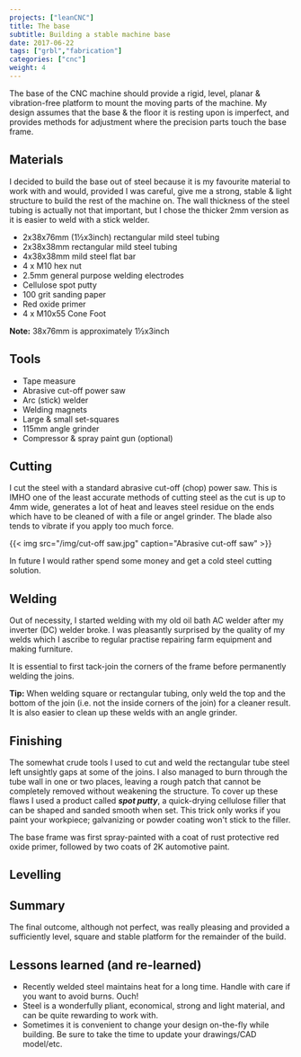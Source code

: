 ```yaml
---
projects: ["leanCNC"]
title: The base
subtitle: Building a stable machine base
date: 2017-06-22
tags: ["grbl","fabrication"]
categories: ["cnc"]
weight: 4
---
```


The base of the CNC machine should provide a rigid, level, planar & vibration-free platform to mount the moving parts of
the machine. My design assumes that the base & the floor it is resting upon is imperfect, and provides methods for 
adjustment where the precision parts touch the base frame.

<!--more-->

## Materials

I decided to build the base out of steel because it is my favourite material to work with and would,
provided I was careful, give me a strong, stable & light structure to build the rest of the machine on. 
The wall thickness of the steel tubing is actually not that important, but I chose the thicker 2mm 
version as it is easier to weld with a stick welder.

- 2x38x76mm (1½x3inch) rectangular mild steel tubing
- 2x38x38mm rectangular mild steel tubing
- 4x38x38mm mild steel flat bar
- 4 x M10 hex nut
- 2.5mm general purpose welding electrodes
- Cellulose spot putty
- 100 grit sanding paper
- Red oxide primer
- 4 x M10x55 Cone Foot 

**Note:** 38x76mm is approximately 1½x3inch

## Tools

- Tape measure
- Abrasive cut-off power saw
- Arc (stick) welder
- Welding magnets
- Large & small set-squares
- 115mm angle grinder
- Compressor & spray paint gun (optional)

## Cutting

I cut the steel with a standard abrasive cut-off (chop) power saw. This is IMHO one of the least accurate 
methods of cutting steel as the cut is up to 4mm wide, generates a lot of heat and leaves steel residue on 
the ends which have to be cleaned of with a file or angel grinder. The blade also tends to vibrate if you apply 
too much force.

{{< img src="/img/cut-off saw.jpg" caption="Abrasive cut-off saw" >}}

In future I would rather spend some money and get a cold steel cutting solution.

## Welding

Out of necessity, I started welding with my old oil bath AC welder after my inverter (DC) welder broke. 
I was pleasantly surprised by the quality of my welds which I ascribe to regular practise repairing
farm equipment and making furniture.

It is essential to first tack-join the corners of the frame before permanently welding the joins.

**Tip:** When welding square or rectangular tubing, only weld the top and the bottom of the join (i.e. not the inside corners
of the join) for a cleaner result. It is also easier to clean up these welds with an angle grinder.

## Finishing

The somewhat crude tools I used to cut and weld the rectangular tube steel left unsightly gaps at some of the joins. I also
managed to burn through the tube wall in one or two places, leaving a rough patch that cannot be completely removed without
weakening the structure. To cover up these flaws I used a product called ***spot putty***, a quick-drying cellulose filler that can 
be shaped and sanded smooth when set. This trick only works if you paint your workpiece; galvanizing or powder coating won't stick
to the filler.

The base frame was first spray-painted with a coat of rust protective red oxide primer, followed by two coats of 2K automotive paint.

## Levelling

## Summary

The final outcome, although not perfect, was really pleasing and provided a sufficiently level, square and stable
platform for the remainder of the build.

## Lessons learned (and re-learned)

- Recently welded steel maintains heat for a long time. Handle with care if you want to avoid burns. Ouch!
- Steel is a wonderfully pliant, economical, strong and light material, and can be quite rewarding to work with.
- Sometimes it is convenient to change your design on-the-fly while building. Be sure to take the time to update your drawings/CAD model/etc.

